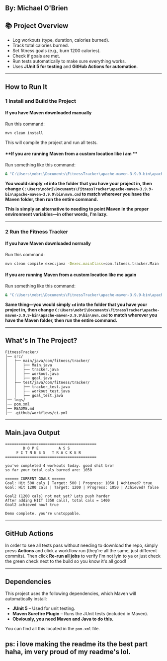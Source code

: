 ## By: Michael O'Brien

## 📚 Project Overview

- Log workouts (type, duration, calories burned).
- Track total calories burned.
- Set fitness goals (e.g., burn 1200 calories).
- Check if goals are met.
- Run tests automatically to make sure everything works.
- Uses **JUnit 5 for testing** and **GitHub Actions for automation**.

---

## How to Run It

### **1 Install and Build the Project**

#### **If you have Maven downloaded manually**
Run this command:
```bash
mvn clean install
```
This will compile the project and run all tests.

#### **If you are running Maven from a custom location like i am **
Run something like this command:
```bash
& "C:\Users\mobri\Documents\FitnessTracker\apache-maven-3.9.9-bin\apache-maven-3.9.9\bin\mvn.cmd" clean install
```
**You would simply `cd` into the folder that you have your project in, then change `C:\Users\mobri\Documents\FitnessTracker\apache-maven-3.9.9-bin\apache-maven-3.9.9\bin\mvn.cmd` to match wherever you have the Maven folder, then run the entire command.**

**This is simply an alternative to needing to point Maven in the proper environment variables—in other words, I'm lazy.**

---

### **2️ Run the Fitness Tracker**

#### **If you have Maven downloaded normally**
Run this command:
```bash
mvn clean compile exec:java -Dexec.mainClass=com.fitness.tracker.Main
```

#### **If you are running Maven from a custom location like me again**
Run something like this command:
```bash
& "C:\Users\mobri\Documents\FitnessTracker\apache-maven-3.9.9-bin\apache-maven-3.9.9\bin\mvn.cmd" clean compile exec:java "-Dexec.mainClass=com.fitness.tracker.Main"
```

**Same thing—you would simply `cd` into the folder that you have your project in, then change `C:\Users\mobri\Documents\FitnessTracker\apache-maven-3.9.9-bin\apache-maven-3.9.9\bin\mvn.cmd` to match wherever you have the Maven folder, then run the entire command.**

---

## What's In The Project?

```
FitnessTracker/
│── src/
│   ├── main/java/com/fitness/tracker/
│   │   ├── Main.java        
│   │   ├── tracker.java     
│   │   ├── workout.java     
│   │   ├── goal.java        
│   ├── test/java/com/fitness/tracker/
│   │   ├── tracker_test.java 
│   │   ├── workout_test.java 
│   │   ├── goal_test.java    
│── logs/                    
│── pom.xml                   
│── README.md                 
│── .github/workflows/ci.yml  
```

---

## Main.java Output

```
=========================================
        D O P E         A S S        
     F I T N E S S   T R A C K E R
=========================================

you've completed 4 workouts today. good shit bro!
so far your total cals burned are: 1050

====== CURRENT GOALS ======
Goal: Hit 500 cals | Target: 500 | Progress: 1050 | Achieved? true
Goal: Hit 1200 cals | Target: 1200 | Progress: 1050 | Achieved? false

Goal2 (1200 cals) not met yet? Lets push harder
After adding HIIT (350 cals), total cals = 1400
Goal2 achieved now? true

Demo complete. you're unstoppable.
```

---

## GitHub Actions 

In order to see all tests pass without needing to download the repo, simply press **Actions** and click a workflow run (they're all the same, just different commits). Then click **Re-run all jobs** to verify I'm not lyin to ya or just check the green check next to the build so you know it's all good!

---

## Dependencies

This project uses the following dependencies, which Maven will automatically install:

- **JUnit 5** – Used for unit testing.
- **Maven Surefire Plugin** – Runs the JUnit tests (included in Maven).
- **Obviously, you need Maven and Java to do this.**

You can find all this located in the `pom.xml` file.




## ps: i love making the readme its the best part haha, im very proud of my readme's lol.